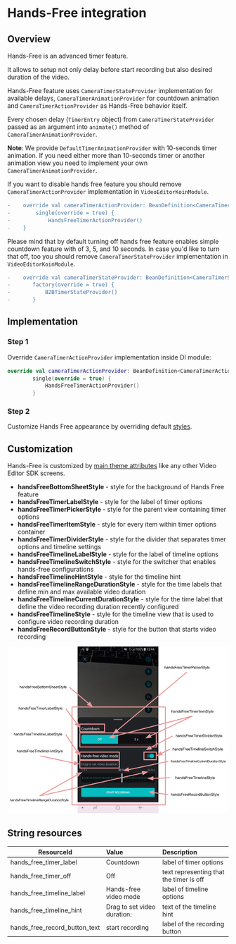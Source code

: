 # Hands-Free integration

## Overview

Hands-Free is an advanced timer feature.

It allows to setup not only delay before start recording but also desired duration of the video.

Hands-Free feature uses `CameraTimerStateProvider` implementation for available delays, `CameraTimerAnimationProvider` for countdown animation and `CameraTimerActionProvider` as Hands-Free behavior itself. 

Every chosen delay (`TimerEntry` object) from `CameraTimerStateProvider` passed as an argument into `animate()` method of `CameraTimerAnimationProvider`. 

**Note**: We provide `DefaultTimerAnimationProvider` with 10-seconds timer animation. If you need either more than 10-seconds timer or another animation view you need to implement your own `CameraTimerAnimationProvider`.

If you want to disable hands free feature you should remove `CameraTimerActionProvider` implementation in `VideoEditorKoinModule`.
```diff
-    override val cameraTimerActionProvider: BeanDefinition<CameraTimerActionProvider> =
-        single(override = true) {
-            HandsFreeTimerActionProvider()
-    }
```
Please mind that by default turning off hands free feature enables simple countdown feature with of 3, 5, and 10 seconds. In case you'd like to turn that off, too you should remove `CameraTimerStateProvider` implementation in `VideoEditorKoinModule`.
```diff
-    override val cameraTimerStateProvider: BeanDefinition<CameraTimerStateProvider> =
-       factory(override = true) {
-           B2BTimerStateProvider()
-       }
```

## Implementation

### Step 1
Override `CameraTimerActionProvider` implementation inside DI module:
```kotlin
override val cameraTimerActionProvider: BeanDefinition<CameraTimerActionProvider> =
        single(override = true) {
            HandsFreeTimerActionProvider()
        }
```

### Step 2
Customize Hands Free appearance by overriding default [styles](https://github.com/Banuba/ve-sdk-android-integration-sample/blob/1e37324dea76304e8e9205d463844ac5c8c199f7/app/src/main/res/values/themes.xml#L1119).

## Customization

Hands-Free is customized by [main theme attributes](https://github.com/Banuba/ve-sdk-android-integration-sample/blob/1e37324dea76304e8e9205d463844ac5c8c199f7/app/src/main/res/values/themes.xml#L347) like any other Video Editor SDK screens.

 - **handsFreeBottomSheetStyle** - style for the background of Hands Free feature
 - **handsFreeTimerLabelStyle** - style for the label of timer options
 - **handsFreeTimerPickerStyle** - style for the parent view containing timer options
 - **handsFreeTimerItemStyle** - style for every item within timer options container
 - **handsFreeTimerDividerStyle** - style for the divider that separates timer options and timeline settings
 - **handsFreeTimelineLabelStyle** - style for the label of timeline options
 - **handsFreeTimelineSwitchStyle** - style for the switcher that enables hands-free configurations
 - **handsFreeTimelineHintStyle** - style for the timeline hint
 - **handsFreeTimelineRangeDurationStyle** - style for the time labels that define min and max available video duration
 - **handsFreeTimelineCurrentDurationStyle** - style for the time label that define the video recording duration recently configured
 - **handsFreeTimelineStyle** - style for the timeline view that is used to configure video recording duration
 - **handsFreeRecordButtonStyle** - style for the button that starts video recording

 ![img](screenshots/handsfree_1.png)

## String resources

| ResourceId        |      Value      |   Description |
| ------------- | :----------- | :------------- |
| hands_free_timer_label | Countdown | label of timer options
| hands_free_timer_off | Off | text representing that the timer is off 
| hands_free_timeline_label | Hands-free video mode | label of timeline options
| hands_free_timeline_hint | Drag to set video duration: | text of the timeline hint
| hands_free_record_button_text | start recording | label of the recording button
